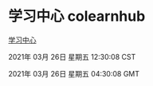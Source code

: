 # 学习中心 colearnhub
[学习中心](http://58.48.54.58:56308/colearnhub/)

2021年 03月 26日 星期五 12:30:08 CST

2021年 03月 26日 星期五 04:30:08 GMT
